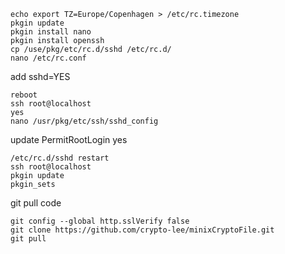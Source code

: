 ```shell
echo export TZ=Europe/Copenhagen > /etc/rc.timezone
pkgin update
pkgin install nano
pkgin install openssh
cp /use/pkg/etc/rc.d/sshd /etc/rc.d/
nano /etc/rc.conf
```

add sshd=YES

```shell
reboot
ssh root@localhost
yes
nano /usr/pkg/etc/ssh/sshd_config

```

update PermitRootLogin yes

```shell
/etc/rc.d/sshd restart
ssh root@localhost
pkgin update
pkgin_sets
```

git pull code

```shell
git config --global http.sslVerify false
git clone https://github.com/crypto-lee/minixCryptoFile.git
git pull
```
